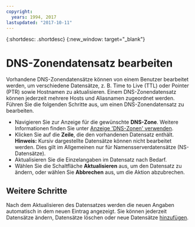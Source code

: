 ```yaml
---
copyright:
  years: 1994, 2017
lastupdated: "2017-10-11"
---
```


{:shortdesc: .shortdesc}
{:new_window: target="_blank"}

# DNS-Zonendatensatz bearbeiten

Vorhandene DNS-Zonendatensätze können von einem Benutzer bearbeitet werden, um verschiedene Datensätze, z. B. Time to Live (TTL) oder Pointer (PTR) sowie Hostnamen zu aktualisieren. Einem DNS-Zonendatensatz können jederzeit mehrere Hosts und Aliasnamen zugeordnet werden. Führen Sie die folgenden Schritte aus, um einen DNS-Zonendatensatz zu bearbeiten.

* Navigieren Sie zur Anzeige für die gewünschte **DNS-Zone**. Weitere Informationen finden Sie unter [Anzeige 'DNS-Zonen' verwenden](use-dns-zones-screen.html).
* Klicken Sie auf die **Zeile**, die den vorhandenen Datensatz enthält. **Hinweis:** Kursiv dargestellte Datensätze können nicht bearbeitet werden. Dies gilt im Allgemeinen nur für Namensserverdatensätze (NS-Datensätze).
* Aktualisieren Sie die Einzelangaben im Datensatz nach Bedarf.
* Wählen Sie die Schaltfläche **Aktualisieren** aus, um den Datensatz zu ändern, oder wählen Sie **Abbrechen** aus, um die Aktion abzubrechen.

## Weitere Schritte

Nach dem Aktualisieren des Datensatzes werden die neuen Angaben automatisch in dem neuen Eintrag angezeigt. Sie können jederzeit Datensätze ändern, Datensätze löschen oder neue Datensätze [hinzufügen](add-dns-zone-record.html).
